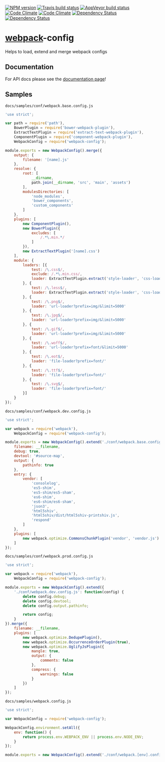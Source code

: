 [![NPM version](http://img.shields.io/npm/v/webpack-config.svg?style=flat)](https://www.npmjs.org/package/webpack-config) [![Travis build status](http://img.shields.io/travis/mdreizin/webpack-config/master.svg?style=flat)](https://travis-ci.org/mdreizin/webpack-config) [![AppVeyor build status](https://ci.appveyor.com/api/projects/status/github/mdreizin/webpack-config?svg=true&branch=master)](https://ci.appveyor.com/project/mdreizin/webpack-config) [![Code Climate](https://codeclimate.com/github/mdreizin/webpack-config/badges/gpa.svg)](https://codeclimate.com/github/mdreizin/webpack-config) [![Code Climate](https://codeclimate.com/github/mdreizin/webpack-config/badges/coverage.svg)](https://codeclimate.com/github/mdreizin/webpack-config) [![Dependency Status](https://david-dm.org/mdreizin/webpack-config.svg?style=flat)](https://david-dm.org/mdreizin/webpack-config) [![Dependency Status](https://david-dm.org/mdreizin/webpack-config/dev-status.svg?style=flat)](https://david-dm.org/mdreizin/webpack-config#info=devDependencies)

[webpack](https://github.com/webpack/webpack)-config
====================================================

Helps to load, extend and merge webpack configs

<h2 id="documentation">Documentation</h2>

For API docs please see the [documentation page](https://github.com/mdreizin/webpack-config/blob/master/docs/API.md)!

<h2 id="samples">Samples</h2>

`docs/samples/conf/webpack.base.config.js`

```javascript
'use strict';

var path = require('path'),
    BowerPlugin = require('bower-webpack-plugin'),
    ExtractTextPlugin = require('extract-text-webpack-plugin'),
    ComponentPlugin = require('component-webpack-plugin'),
    WebpackConfig = require('webpack-config');

module.exports = new WebpackConfig().merge({
    output: {
        filename: '[name].js'
    },
    resolve: {
        root: [
            __dirname,
            path.join(__dirname, 'src', 'main', 'assets')
        ],
        modulesDirectories: [
            'node_modules',
            'bower_components',
            'custom_components'
        ]
    },
    plugins: [
        new ComponentPlugin(),
        new BowerPlugin({
            excludes: [
                /.*\.min.*/
            ]
        }),
        new ExtractTextPlugin('[name].css')
    ],
    module: {
        loaders: [{
            test: /\.css$/,
            exclude: /.*\.min.css/,
            loader: ExtractTextPlugin.extract('style-loader', 'css-loader')
        }, {
            test: /\.less$/,
            loader: ExtractTextPlugin.extract('style-loader', 'css-loader!less-loader')
        }, {
            test: /\.png$/,
            loader: 'url-loader?prefix=img/&limit=5000'
        }, {
            test: /\.jpg$/,
            loader: 'url-loader?prefix=img/&limit=5000'
        }, {
            test: /\.gif$/,
            loader: 'url-loader?prefix=img/&limit=5000'
        }, {
            test: /\.woff$/,
            loader: 'url-loader?prefix=font/&limit=5000'
        }, {
            test: /\.eot$/,
            loader: 'file-loader?prefix=font/'
        }, {
            test: /\.ttf$/,
            loader: 'file-loader?prefix=font/'
        }, {
            test: /\.svg$/,
            loader: 'file-loader?prefix=font/'
        }]
    }
});

```

`docs/samples/conf/webpack.dev.config.js`

```javascript
'use strict';

var webpack = require('webpack'),
    WebpackConfig = require('webpack-config');

module.exports = new WebpackConfig().extend('./conf/webpack.base.config.js').merge({
    filename: __filename,
    debug: true,
    devtool: '#source-map',
    output: {
        pathinfo: true
    },
    entry: {
        vendor: [
            'consolelog',
            'es5-shim',
            'es5-shim/es5-sham',
            'es6-shim',
            'es6-shim/es6-sham',
            'json3',
            'html5shiv',
            'html5shiv/dist/html5shiv-printshiv.js',
            'respond'
        ]
    },
    plugins: [
        new webpack.optimize.CommonsChunkPlugin('vendor', 'vendor.js')
    ]
});

```

`docs/samples/conf/webpack.prod.config.js`

```javascript
'use strict';

var webpack = require('webpack'),
    WebpackConfig = require('webpack-config');

module.exports = new WebpackConfig().extend({
    './conf/webpack.dev.config.js': function(config) {
        delete config.debug;
        delete config.devtool;
        delete config.output.pathinfo;

        return config;
    }
}).merge({
    filename: __filename,
    plugins: [
        new webpack.optimize.DedupePlugin(),
        new webpack.optimize.OccurrenceOrderPlugin(true),
        new webpack.optimize.UglifyJsPlugin({
            mangle: true,
            output: {
                comments: false
            },
            compress: {
                warnings: false
            }
        })
    ]
});

```

`docs/samples/webpack.config.js`

```javascript
'use strict';

var WebpackConfig = require('webpack-config');

WebpackConfig.environment.setAll({
    env: function() {
        return process.env.WEBPACK_ENV || process.env.NODE_ENV;
    }
});

module.exports = new WebpackConfig().extend('./conf/webpack.[env].config.js');

```
